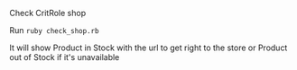 Check CritRole shop

Run `ruby check_shop.rb`

It will show Product in Stock with the url to get right to the store
or
Product out of Stock if it's unavailable
